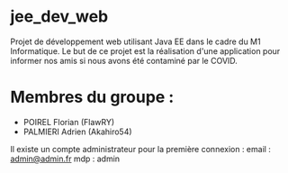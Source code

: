 # jee_dev_web
Projet de développement web utilisant Java EE dans le cadre du M1 Informatique. Le but de ce projet est la réalisation d'une application pour informer nos amis si nous avons été contaminé par le COVID.

# Membres du groupe : 
* POIREL Florian (FlawRY)
* PALMIERI Adrien (Akahiro54)


Il existe un compte administrateur pour la première connexion : 
    email : admin@admin.fr
    mdp : admin

